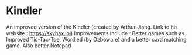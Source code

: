 # Kindler
An improved version of the Kindler (created by Arthur Jiang. Link to his website : https://skyhax.lol) Improvements Include : Better games such as Improved Tic-Tac-Toe, Wordled (by Ozboware) and a better card matching game. Also better Notepad
